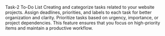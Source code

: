 Task-2 To-Do List
Creating and categorize tasks related to your website projects.
Assign deadlines, priorities, and labels to each task for better organization and clarity.
Prioritize tasks based on urgency, importance, or project dependencies. 
This feature ensures that you focus on high-priority items and maintain a productive workflow.
